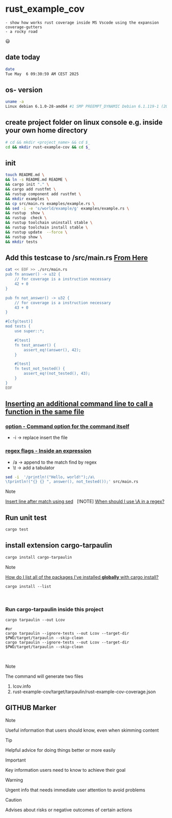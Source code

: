 # rust_example_cov

    - show how works rust coverage inside MS Vscode using the expansion coverage-gutters
    - a rocky road
  :smiley:

## date today

```bash <!-- markdownlint-disable-line code-block-style -->
date
Tue May  6 09:30:59 AM CEST 2025
```

## os- version

```bash <!-- markdownlint-disable-line code-block-style -->
uname -a
Linux debian 6.1.0-28-amd64 #1 SMP PREEMPT_DYNAMIC Debian 6.1.119-1 (2024-11-22) x86_64 GNU/Linux
```

## create project folder on linux console e.g. inside your own home directory

```bash <!-- markdownlint-disable-line code-block-style -->
# cd && mkdir <project_name> && cd $_
cd && mkdir rust-example-cov && cd $_ 
```

## init

```bash <!-- markdownlint-disable-line code-block-style -->
touch README.md \
&& ln -s README.md README \
&& cargo init "." \
&& cargo add rustfmt \
&& rustup component add rustfmt \
&& mkdir examples \
&& cp src/main.rs examples/example.rs \
&& sed -i -e 's/world/example/g' examples/example.rs \
&& rustup  show \
&& rustup  check \
&& rustup toolchain uninstall stable \
&& rustup toolchain install stable \
&& rustup update  --force \
&& rustup show \
&& mkdir tests
```

## Add this testcase to /src/main.rs [From Here](https://stackoverflow.com/questions/22697688/how-to-cat-eof-a-file-containing-code)

```bash <!-- markdownlint-disable-line code-block-style -->
cat << EOF >> ./src/main.rs
pub fn answer() -> u32 {
    // for coverage is a instruction necessary
    42 + 0
}

pub fn not_answer() -> u32 {
    // for coverage is a instruction necessary
    43 + 0
}

#[cfg(test)]
mod tests {
    use super::*;

    #[test]
    fn test_answer() {
        assert_eq!(answer(), 42);
    }

    #[test]
    fn test_not_tested() {
        assert_eq!(not_tested(), 43);
    }
}
EOF
```

## [Inserting an additional command line to call a function in the same file](https://stackoverflow.com/questions/15559359/insert-line-after-match-using-sed)

### [option - Command option for the command itself](https://linux.die.net/man/1/sed)

- -i -> replace insert the file

### [regex flags - Inside an expression](https://www.codeguage.com/courses/regexp/flags)

- /a -> append to the match find by regex
- \t -> add a tabulator

```bash <!-- markdownlint-disable-line code-block-style -->
sed -i  '/println!("Hello, world!");/a\
\tprintln!("{} {} ", answer(), not_tested());' src/main.rs
```

> [!NOTE]
> [Insert line after match using sed](https://stackoverflow.com/questions/15559359/insert-line-after-match-using-sed)
&nbsp;
> [!NOTE]
> [When should I use \A in a regex?](https://stackoverflow.com/questions/2650549/when-should-i-use-a-in-a-regex)

## Run unit test

```bash <!-- markdownlint-disable-line code-block-style -->
cargo test
```

## install extension cargo-tarpaulin

```bash <!-- markdownlint-disable-line code-block-style -->
cargo install cargo-tarpaulin
```
<!--- THis empty line is necessary for correct format -->
> [!NOTE]
> [How do I list all of the packages I've installed **globally** with cargo install?](https://stackoverflow.com/questions/60857222/how-do-i-list-all-of-the-packages-ive-installed-globally-with-cargo-install)
>
> ```bash<!-- markdownlint-disable-line code-block-style -->
> cargo install --list
> ```
><!--- THis empty line inside the block is necessary for correct format -->
&nbsp;

### Run cargo-tarpaulin inside this project

```bash<!-- markdownlint-disable-line code-block-style -->
cargo tarpaulin --out Lcov

#or
cargo tarpaulin --ignore-tests --out Lcov --target-dir $PWD/target/tarpaulin --skip-clean
cargo tarpaulin --ignore-tests --out Lcov --target-dir $PWD/target/tarpaulin --skip-clean
```
<!--- THis empty line inside the block is necessary for correct format -->
&nbsp;

> [!NOTE]
> The command will generate two files
>
> 1. lcov.info
> 2. rust-example-cov/target/tarpaulin/rust-example-cov-coverage.json
<!-- -->

## 

## GITHUB Marker

> [!NOTE]
> Useful information that users should know, even when skimming content
<!-- -->
> [!TIP]
> Helpful advice for doing things better or more easily
<!-- -->
> [!IMPORTANT]
> Key information users need to know to achieve their goal
<!-- -->
> [!WARNING]
> Urgent info that needs immediate user attention to avoid problems
<!-- -->
> [!CAUTION]
> Advises about risks or negative outcomes of certain actions
